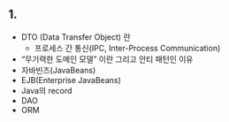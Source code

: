 ## 1.
- DTO (Data Transfer Object) 란
    - 프로세스 간 통신(IPC, Inter-Process Communication)
- “무기력한 도메인 모델” 이란 그리고 안티 패턴인 이유
- 자바빈즈(JavaBeans)
- EJB(Enterprise JavaBeans)
- Java의 record
- DAO
- ORM